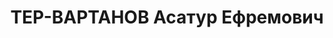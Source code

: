 ---
title: ТЕР-ВАРТАНОВ Асатур Ефремович
description: "Род. в 1884, с. Гюлакарак, Армения, армянин. Род занятий: управляющий\
  \ груз. конторы Союззаготкожа. \n  Осужден Тройкой при НКВД ГССР 07.09.1937. Мера\
  \ наказания: расстрел с конфискацией личного имущества. Дата расстрела: 11.12.1937"
---